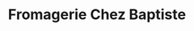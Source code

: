 ---
title: "Fromagerie Chez Baptiste"
url: /soorts-hossegor/fromagerie-chez-baptiste/
shop: fromage
---